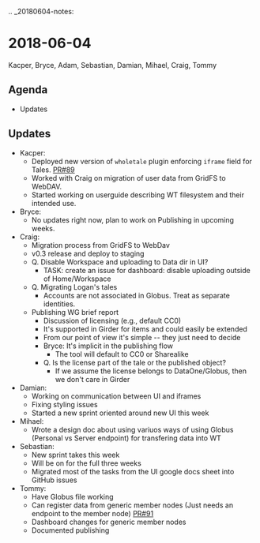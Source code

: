 .. _20180604-notes:

2018-06-04
==========

Kacper, Bryce, Adam, Sebastian, Damian, Mihael, Craig, Tommy

Agenda
------

* Updates

Updates
-------

* Kacper:
    * Deployed new version of `wholetale` plugin enforcing `iframe` field for Tales. [PR#89](https://github.com/whole-tale/girder_wholetale/pull/89)
    * Worked with Craig on migration of user data from GridFS to WebDAV.
    * Started working on userguide describing WT filesystem and their intended use.
* Bryce:
    * No updates right now, plan to work on Publishing in upcoming weeks.
* Craig:
    * Migration process from GridFS to WebDav
    * v0.3 release and deploy to staging
    * Q. Disable Workspace and uploading to Data dir in UI?
        * TASK: create an issue for dashboard: disable uploading outside of Home/Workspace
    * Q. Migrating Logan's tales
        * Accounts are not associated in Globus. Treat as separate identities.
    * Publishing WG brief report
        * Discussion of licensing (e.g., default CC0)
        * It's supported in Girder for items and could easily be extended
        * From our point of view it's simple -- they just need to decide
        * Bryce: It's implicit in the publishing flow
            * The tool will default to CC0 or Sharealike
        * Q. Is the license part of the tale or the published object?
            * If we assume the license belongs to DataOne/Globus, then we don't care in Girder
* Damian:
    * Working on communication between UI and iframes
    * Fixing styling issues
    * Started a new sprint oriented around new UI this week
* Mihael:
    * Wrote a design doc about using variuos ways of using Globus (Personal vs Server endpoint) for transfering data into WT
* Sebastian:
    * New sprint takes this week
    * Will be on for the full three weeks
    * Migrated most of the tasks from the UI google docs sheet into GitHub issues
* Tommy:
    * Have Globus file working
    * Can register data from generic member nodes (Just needs an endpoint to the member node) [PR#91](https://github.com/whole-tale/girder_wholetale/pull/91)
    * Dashboard changes for generic member nodes
    * Documented publishing
